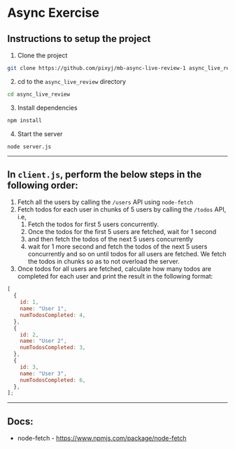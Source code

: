 # Async Exercise

## Instructions to setup the project

1. Clone the project

```sh
git clone https://github.com/pixyj/mb-async-live-review-1 async_live_review
```

2. cd to the `async_live_review` directory

```sh
cd async_live_review
```

3. Install dependencies

```sh
npm install
```

4. Start the server

```
node server.js
```

---

## In `client.js`, perform the below steps in the following order:

1. Fetch all the users by calling the `/users` API using `node-fetch`
2. Fetch todos for each user in chunks of 5 users by calling the `/todos` API, i.e,
   1. Fetch the todos for first 5 users concurrently.
   2. Once the todos for the first 5 users are fetched, wait for 1 second
   3. and then fetch the todos of the next 5 users concurrently
   4. wait for 1 more second and fetch the todos of the next 5 users concurrently and so on until todos for all users are fetched. We fetch the todos in chunks so as to not overload the server.
3. Once todos for all users are fetched, calculate how many todos are completed for each user and print the result in the following format:

```js
[
  {
    id: 1,
    name: "User 1",
    numTodosCompleted: 4,
  },
  {
    id: 2,
    name: "User 2",
    numTodosCompleted: 3,
  },
  {
    id: 3,
    name: "User 3",
    numTodosCompleted: 6,
  },
];
```

---

## Docs:

- node-fetch - https://www.npmjs.com/package/node-fetch
